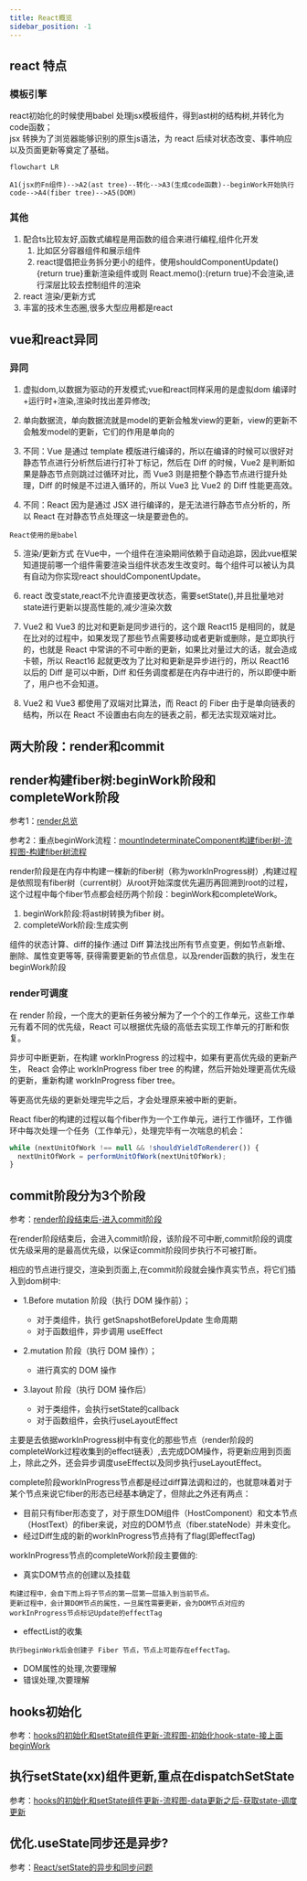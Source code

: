 ```yaml
---
title: React概览
sidebar_position: -1
---
```


## react 特点
### 模板引擎
react初始化的时候使用babel 处理jsx模板组件，得到ast树的结构树,并转化为code函数；<br/>
jsx 转换为了浏览器能够识别的原生js语法，为 react 后续对状态改变、事件响应以及页面更新等奠定了基础。
```mermaid
flowchart LR

A1(jsx的Fn组件)-->A2(ast tree)--转化-->A3(生成code函数)--beginWork开始执行code-->A4(fiber tree)-->A5(DOM)
```

### 其他
1. 配合ts比较友好,函数式编程是用函数的组合来进行编程,组件化开发
    1. 比如区分容器组件和展示组件
    2. react提倡把业务拆分更小的组件，使用shouldComponentUpdate(){return true}重新渲染组件或则 React.memo():{return true}不会渲染,进行深层比较去控制组件的渲染
2. react 渲染/更新方式
3. 丰富的技术生态圈,很多大型应用都是react

## vue和react异同
### 异同
1. 虚拟dom,以数据为驱动的开发模式;vue和react同样采用的是虚拟dom 编译时+运行时+渲染,渲染时找出差异修改;

2. 单向数据流，单向数据流就是model的更新会触发view的更新，view的更新不会触发model的更新，它们的作用是单向的


3. 不同：Vue 是通过 template 模版进行编译的，所以在编译的时候可以很好对静态节点进行分析然后进行打补丁标记，然后在 Diff 的时候，Vue2 是判断如果是静态节点则跳过过循环对比，而 Vue3 则是把整个静态节点进行提升处理，Diff 的时候是不过进入循环的，所以 Vue3 比 Vue2 的 Diff 性能更高效。

4. 不同：React 因为是通过 JSX 进行编译的，是无法进行静态节点分析的，所以 React 在对静态节点处理这一块是要逊色的。
```
React使用的是babel
```

5. 渲染/更新方式
在Vue中，一个组件在渲染期间依赖于自动追踪，因此vue框架知道提前哪一个组件需要渲染当组件状态发生改变时。每个组件可以被认为具有自动为你实现react shouldComponentUpdate。

6. react 改变state,react不允许直接更改状态，需要setState(),并且批量地对state进行更新以提高性能的,减少渲染次数

7. Vue2 和 Vue3 的比对和更新是同步进行的，这个跟 React15 是相同的，就是在比对的过程中，如果发现了那些节点需要移动或者更新或删除，是立即执行的，也就是 React 中常讲的不可中断的更新，如果比对量过大的话，就会造成卡顿，所以 React16 起就更改为了比对和更新是异步进行的，所以 React16 以后的 Diff 是可以中断，Diff 和任务调度都是在内存中进行的，所以即便中断了，用户也不会知道。

8. Vue2 和 Vue3 都使用了双端对比算法，而 React 的 Fiber 由于是单向链表的结构，所以在 React 不设置由右向左的链表之前，都无法实现双端对比。

## 两大阶段：render和commit
## render构建fiber树:beginWork阶段和completeWork阶段
参考1：[render总览](./React/jsx-ast-render阶段)

参考2：重点beginWork流程：[mountIndeterminateComponent构建fiber树-流程图-构建fiber树流程](./React/mountIndeterminateComponent构建fiber树)

render阶段是在内存中构建一棵新的fiber树（称为workInProgress树）,构建过程是依照现有fiber树（current树）从root开始深度优先遍历再回溯到root的过程，这个过程中每个fiber节点都会经历两个阶段：beginWork和completeWork。
1. beginWork阶段:将ast树转换为fiber 树。
2. completeWork阶段:生成实例

组件的状态计算、diff的操作:通过 Diff 算法找出所有节点变更，例如节点新增、删除、属性变更等等, 获得需要更新的节点信息，以及render函数的执行，发生在beginWork阶段

### render可调度
在 render 阶段，一个庞大的更新任务被分解为了一个个的工作单元，这些工作单元有着不同的优先级，React 可以根据优先级的高低去实现工作单元的打断和恢复。

异步可中断更新，在构建 workInProgress 的过程中，如果有更高优先级的更新产生， React 会停止 workInProgress fiber tree 的构建，然后开始处理更高优先级的更新，重新构建 workInProgress fiber tree。

等更高优先级的更新处理完毕之后，才会处理原来被中断的更新。

React fiber的构建的过程以每个fiber作为一个工作单元，进行工作循环，工作循环中每次处理一个任务（工作单元），处理完毕有一次喘息的机会：
```js
while (nextUnitOfWork !== null && !shouldYieldToRenderer()) {
  nextUnitOfWork = performUnitOfWork(nextUnitOfWork);
}
```

## commit阶段分为3个阶段
参考：[render阶段结束后-进入commit阶段](./React/render阶段结束后-进入commit阶段)

在render阶段结束后，会进入commit阶段，该阶段不可中断,commit阶段的调度优先级采用的是最高优先级，以保证commit阶段同步执行不可被打断。

相应的节点进行提交，渲染到页面上,在commit阶段就会操作真实节点，将它们插入到dom树中:
* 1.Before mutation 阶段（执行 DOM 操作前）；
    - 对于类组件，执行 getSnapshotBeforeUpdate 生命周期
    - 对于函数组件，异步调用 useEffect

* 2.mutation 阶段（执行 DOM 操作）；
    - 进行真实的 DOM 操作

* 3.layout 阶段（执行 DOM 操作后）
    - 对于类组件，会执行setState的callback
    - 对于函数组件，会执行useLayoutEffect

主要是去依据workInProgress树中有变化的那些节点（render阶段的completeWork过程收集到的effect链表）,去完成DOM操作，将更新应用到页面上，除此之外，还会异步调度useEffect以及同步执行useLayoutEffect。

complete阶段workInProgress节点都是经过diff算法调和过的，也就意味着对于某个节点来说它fiber的形态已经基本确定了，但除此之外还有两点：
* 目前只有fiber形态变了，对于原生DOM组件（HostComponent）和文本节点（HostText）的fiber来说，对应的DOM节点（fiber.stateNode）并未变化。
* 经过Diff生成的新的workInProgress节点持有了flag(即effectTag)

workInProgress节点的completeWork阶段主要做的:
* 真实DOM节点的创建以及挂载
```
构建过程中，会自下而上将子节点的第一层第一层插入到当前节点。
更新过程中，会计算DOM节点的属性，一旦属性需要更新，会为DOM节点对应的workInProgress节点标记Update的effectTag
```
* effectList的收集
```
执行beginWork后会创建子 Fiber 节点，节点上可能存在effectTag。
```
* DOM属性的处理,次要理解
* 错误处理,次要理解

## hooks初始化
参考：[hooks的初始化和setState组件更新-流程图-初始化hook-state-接上面beginWork](./React/hooks的初始化和setState组件更新)

## 执行setState(xx)组件更新,重点在dispatchSetState
参考：[hooks的初始化和setState组件更新-流程图-data更新之后-获取state-调度更新](./React/hooks的初始化和setState组件更新)

## 优化.useState同步还是异步? 
参考：[React/setState的异步和同步问题](./React/setState异步-同步)